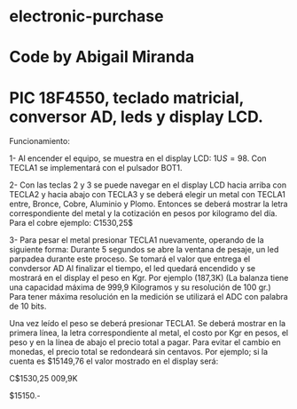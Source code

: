 # electronic-purchase
# Code by Abigail Miranda
# PIC 18F4550, teclado matricial, conversor AD, leds y display LCD.

Funcionamiento:

1- Al encender el equipo, se muestra en el display LCD: 1U$S = 98$. Con TECLA1 se implementará con el pulsador BOT1.

2- Con las teclas 2 y 3 se puede navegar en el display LCD hacia arriba con TECLA2 y hacia abajo con TECLA3 y
se deberá elegir un metal con TECLA1 entre, Bronce, Cobre, Aluminio y Plomo. Entonces se deberá mostrar la 
letra correspondiente del metal y la cotización en pesos por kilogramo del día. Para el cobre ejemplo: 
C1530,25$

3- Para pesar el metal presionar TECLA1 nuevamente, operando de la siguiente forma:
Durante 5 segundos se abre la ventana de pesaje, un led parpadea durante este proceso. Se tomará el valor que entrega el convdersor AD
Al finalizar el tiempo, el led quedará encendido y se mostrará en el display el peso en Kgr. Por ejemplo 
(187,3K) (La balanza tiene una capacidad máxima de 999,9 Kilogramos y su resolución de 100 gr.)
Para tener máxima resolución en la medición se utilizará el ADC con palabra de 10 bits.

Una vez leído el peso se deberá presionar TECLA1. Se deberá mostrar en la primera línea, la letra 
correspondiente al metal, el costo por Kgr en pesos, el peso y en la línea de abajo el precio total a pagar. Para
evitar el cambio en monedas, el precio total se redondeará sin centavos. Por ejemplo; si la cuenta es 
$15149,76 el valor mostrado en el display será:

C$1530,25    009,9K

$15150.- 
